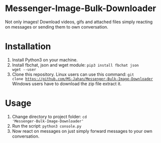 # Messenger-Image-Bulk-Downloader
Not only images! Download videos, gifs and attached files simply reacting on messages or sending them to own conversation.

# Installation
1. Install Python3 on your machine.
2. Install fbchat, json and wget module: 
<code>pip3 install fbchat json wget --user</code>
3. Clone this repository.
Linux users can use this command: <code>git clone https://github.com/MS-Jahan/Messenger-Bulk-Image-Downloader</code>
Windows users have to download the zip file extract it.

# Usage
1. Change directory to project folder: <code>cd 'Messenger-Bulk-Image-Downloader'</code>
2. Run the script: 
<code>python3 console.py</code>
3. Now react on messages on just simply forward messages to your own conversation.
